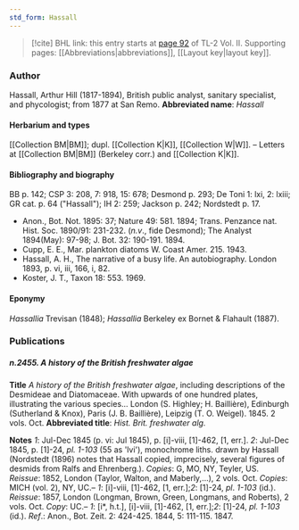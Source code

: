 ```yaml
---
std_form: Hassall
---
```


> [!cite] BHL link: this entry starts at [page 92](https://www.biodiversitylibrary.org/page/33068334) of TL-2 Vol. II.
> Supporting pages: [[Abbreviations|abbreviations]], [[Layout key|layout key]].

### Author

Hassall, Arthur Hill (1817-1894), British public analyst, sanitary specialist, and phycologist; from 1877 at San Remo. 
**Abbreviated name**: *Hassall*

#### Herbarium and types

[[Collection BM|BM]]; dupl. [[Collection K|K]], [[Collection W|W]]. – Letters at [[Collection BM|BM]] (Berkeley corr.) and [[Collection K|K]].

#### Bibliography and biography

BB p. 142; CSP 3: 208, 7: 918, 15: 678; Desmond p. 293; De Toni 1: lxi, 2: lxiii; GR cat. p. 64 ("Hassall"); IH 2: 259; Jackson p. 242; Nordstedt p. 17.
- Anon., Bot. Not. 1895: 37; Nature 49: 581. 1894; Trans. Penzance nat. Hist. Soc. 1890/91: 231-232. (*n.v*., fide Desmond); The Analyst 1894(May): 97-98; J. Bot. 32: 190-191. 1894.
- Cupp, E. E., Mar. plankton diatoms W. Coast Amer. 215. 1943.
- Hassall, A. H., The narrative of a busy life. An autobiography. London 1893, p. vi, iii, 166, i, 82.
- Koster, J. T., Taxon 18: 553. 1969.

#### Eponymy

*Hassallia* Trevisan (1848); *Hassallia* Berkeley ex Bornet & Flahault (1887).

### Publications

##### n.2455. A history of the British freshwater algae

**Title**
*A history of the British freshwater algae*, including descriptions of the Desmideae and Diatomaceae. With upwards of one hundred plates, illustrating the various species... London (S. Highley; H. Baillière), Edinburgh (Sutherland & Knox), Paris (J. B. Baillière), Leipzig (T. O. Weigel). 1845. 2 vols. Oct.
**Abbreviated title**: *Hist. Brit. freshwater alg.*

**Notes**
*1*: Jul-Dec 1845 (p. vi: Jul 1845), p. \[i\]-viii, \[1\]-462, \[1, err.\].
*2*: Jul-Dec 1845, p. \[1\]-24, *pl. 1-103* (55 as 'lvi'), monochrome liths. drawn by Hassall (Nordstedt (1896) notes that Hassall copied, imprecisely, several figures of desmids from Ralfs and Ehrenberg.).
*Copies*: G, MO, NY, Teyler, US.
*Reissue*: 1852, London (Taylor, Walton, and Maberly,...), 2 vols. Oct. *Copies*: MICH (vol. 2), NY, UC.– *1*: \[i\]-viii, \[1\]-462, \[1, err.\];*2*: \[1\]-24, *pl*. *1-103* (id.).
*Reissue*: 1857, London (Longman, Brown, Green, Longmans, and Roberts), 2 vols. Oct.
*Copy*: UC.– *1*: \[i\*, h.t.\], \[i\]-viii, \[1\]-462, \[1, err.\];*2*: \[1\]-24, *pl. 1-103* (id.).
*Ref*.: Anon., Bot. Zeit. 2: 424-425. 1844, 5: 111-115. 1847.

